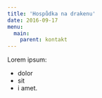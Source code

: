 ```yaml
---
title: 'Hospůdka na drakenu'
date: 2016-09-17
menu:
  main:
    parent: kontakt
---
```


Lorem ipsum:
* dolor
* sit
* i amet.